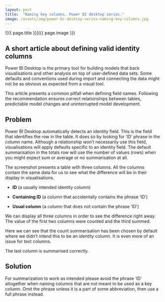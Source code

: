 ```yaml
---
layout: post
title:  "Naming key columns. Power BI desktop series."
image: /assets/img/power-bi-desktop-series-naming-key-columns.jpg
---
```


![{{ page.title }}]({{ page.image }})

## A short article about defining valid identity columns
Power BI Desktop is the primary tool for building models that back visualisations and other analysis on top of user-defined data sets. Some defaults and conventions used during import and connecting the data might not be as obvious as expected from a visual tool.

This article presents a common pitfall when defining field names. Following the recommendation ensures correct relationships between tables, predictable model changes and uninterrupted model development.

## Problem
Power BI Desktop automatically detects an identity field. This is the field that identifies the row in the table. It does so by looking for ‘ID’ phrase in the column name. Although a relationship won’t necessarily use this field, visualisations will apply defaults specific to an identity field. The default summarisation in the totals row will use the number of values (rows) when you might expect sum or average or no summarisation at all.

The screenshot presents a table with three columns. All the columns contain the same data for us to see what the difference will be in their display in visualisations.

- **ID** (a usually intended identity column)
  
- **Containing ID** (a column that accidentally contains the phrase ‘ID’)
  
- **Usual column** (a column that does not contain the phrase ‘ID’)

We can display all three columns in order to see the difference right away. The value of the first two columns were counted and the third summed.

Here we can see that the count summarisation has been chosen by default where we didn’t intend this to be an identity column. It is even more of an issue for text columns.

The last column is summarised correctly.

## Solution
For summarization to work as intended please avoid the phrase ‘ID’ altogether when naming columns that are not meant to be used as a key column. Omit the phrase unless it is a part of some abbreviation, then use a full phrase instead.

